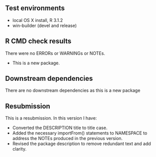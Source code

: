 ## Test environments
* local OS X install, R 3.1.2
* win-builder (devel and release)

## R CMD check results
There were no ERRORs or WARNINGs or NOTEs. 

* This is a new package.

## Downstream dependencies
There are no downstream dependencies as this is a new package

## Resubmission
This is a resubmission. In this version I have:

* Converted the DESCRIPTION title to title case.
* Added the necessary importFrom() statements to NAMESPACE to address the NOTEs produced in the previous version.
* Revised the package description to remove redundant text and add clarity.
